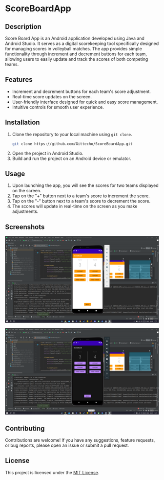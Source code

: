 # ScoreBoardApp

## Description
Score Board App is an Android application developed using Java and Android Studio. It serves as a digital scorekeeping tool specifically designed for managing scores in volleyball matches. The app provides simple functionality through increment and decrement buttons for each team, allowing users to easily update and track the scores of both competing teams.

## Features
- Increment and decrement buttons for each team's score adjustment.
- Real-time score updates on the screen.
- User-friendly interface designed for quick and easy score management.
- Intuitive controls for smooth user experience.

## Installation
1. Clone the repository to your local machine using `git clone`.
   ```bash
   git clone https://github.com/Gittecho/ScoreBoardApp.git
   ```
2. Open the project in Android Studio.
3. Build and run the project on an Android device or emulator.

## Usage
1. Upon launching the app, you will see the scores for two teams displayed on the screen.
2. Tap on the "+" button next to a team's score to increment the score.
3. Tap on the "-" button next to a team's score to decrement the score.
4. The scores will update in real-time on the screen as you make adjustments.

## Screenshots
![Screenshot 1](Resources/ScoreBoard(white).png)
  
![Screenshot 2](Resources/ScoreBoard(Dark).png)

## Contributing
Contributions are welcome! If you have any suggestions, feature requests, or bug reports, please open an issue or submit a pull request.

## License
This project is licensed under the [MIT License](LICENSE).
